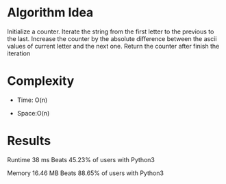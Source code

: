 # Algorithm Idea

Initialize a counter.
Iterate the string from the first letter to the previous to the last.
Increase the counter by the absolute difference between the ascii values of current letter and the next one.
Return the counter after finish the iteration

# Complexity

- Time: O(n)

- Space:O(n)

# Results

Runtime
38
ms
Beats
45.23%
of users with Python3

Memory
16.46
MB
Beats
88.65%
of users with Python3